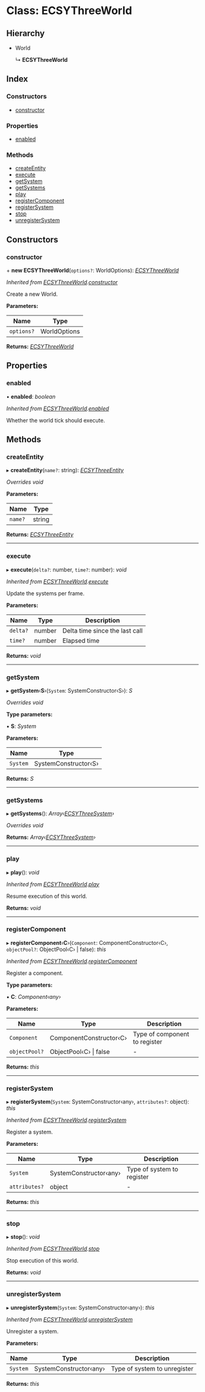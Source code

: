
# Class: ECSYThreeWorld

## Hierarchy

* World

  ↳ **ECSYThreeWorld**

## Index

### Constructors

* [constructor](ecsythreeworld.md#constructor)

### Properties

* [enabled](ecsythreeworld.md#enabled)

### Methods

* [createEntity](ecsythreeworld.md#createentity)
* [execute](ecsythreeworld.md#execute)
* [getSystem](ecsythreeworld.md#getsystem)
* [getSystems](ecsythreeworld.md#getsystems)
* [play](ecsythreeworld.md#play)
* [registerComponent](ecsythreeworld.md#registercomponent)
* [registerSystem](ecsythreeworld.md#registersystem)
* [stop](ecsythreeworld.md#stop)
* [unregisterSystem](ecsythreeworld.md#unregistersystem)

## Constructors

###  constructor

\+ **new ECSYThreeWorld**(`options?`: WorldOptions): *[ECSYThreeWorld](ecsythreeworld.md)*

*Inherited from [ECSYThreeWorld](ecsythreeworld.md).[constructor](ecsythreeworld.md#constructor)*

Create a new World.

**Parameters:**

Name | Type |
------ | ------ |
`options?` | WorldOptions |

**Returns:** *[ECSYThreeWorld](ecsythreeworld.md)*

## Properties

###  enabled

• **enabled**: *boolean*

*Inherited from [ECSYThreeWorld](ecsythreeworld.md).[enabled](ecsythreeworld.md#enabled)*

Whether the world tick should execute.

## Methods

###  createEntity

▸ **createEntity**(`name?`: string): *[ECSYThreeEntity](ecsythreeentity.md)*

*Overrides void*

**Parameters:**

Name | Type |
------ | ------ |
`name?` | string |

**Returns:** *[ECSYThreeEntity](ecsythreeentity.md)*

___

###  execute

▸ **execute**(`delta?`: number, `time?`: number): *void*

*Inherited from [ECSYThreeWorld](ecsythreeworld.md).[execute](ecsythreeworld.md#execute)*

Update the systems per frame.

**Parameters:**

Name | Type | Description |
------ | ------ | ------ |
`delta?` | number | Delta time since the last call |
`time?` | number | Elapsed time  |

**Returns:** *void*

___

###  getSystem

▸ **getSystem**‹**S**›(`System`: SystemConstructor‹S›): *S*

*Overrides void*

**Type parameters:**

▪ **S**: *System*

**Parameters:**

Name | Type |
------ | ------ |
`System` | SystemConstructor‹S› |

**Returns:** *S*

___

###  getSystems

▸ **getSystems**(): *Array‹[ECSYThreeSystem](ecsythreesystem.md)›*

*Overrides void*

**Returns:** *Array‹[ECSYThreeSystem](ecsythreesystem.md)›*

___

###  play

▸ **play**(): *void*

*Inherited from [ECSYThreeWorld](ecsythreeworld.md).[play](ecsythreeworld.md#play)*

Resume execution of this world.

**Returns:** *void*

___

###  registerComponent

▸ **registerComponent**‹**C**›(`Component`: ComponentConstructor‹C›, `objectPool?`: ObjectPool‹C› | false): *this*

*Inherited from [ECSYThreeWorld](ecsythreeworld.md).[registerComponent](ecsythreeworld.md#registercomponent)*

Register a component.

**Type parameters:**

▪ **C**: *Component‹any›*

**Parameters:**

Name | Type | Description |
------ | ------ | ------ |
`Component` | ComponentConstructor‹C› | Type of component to register  |
`objectPool?` | ObjectPool‹C› &#124; false | - |

**Returns:** *this*

___

###  registerSystem

▸ **registerSystem**(`System`: SystemConstructor‹any›, `attributes?`: object): *this*

*Inherited from [ECSYThreeWorld](ecsythreeworld.md).[registerSystem](ecsythreeworld.md#registersystem)*

Register a system.

**Parameters:**

Name | Type | Description |
------ | ------ | ------ |
`System` | SystemConstructor‹any› | Type of system to register  |
`attributes?` | object | - |

**Returns:** *this*

___

###  stop

▸ **stop**(): *void*

*Inherited from [ECSYThreeWorld](ecsythreeworld.md).[stop](ecsythreeworld.md#stop)*

Stop execution of this world.

**Returns:** *void*

___

###  unregisterSystem

▸ **unregisterSystem**(`System`: SystemConstructor‹any›): *this*

*Inherited from [ECSYThreeWorld](ecsythreeworld.md).[unregisterSystem](ecsythreeworld.md#unregistersystem)*

Unregister a system.

**Parameters:**

Name | Type | Description |
------ | ------ | ------ |
`System` | SystemConstructor‹any› | Type of system to unregister  |

**Returns:** *this*
